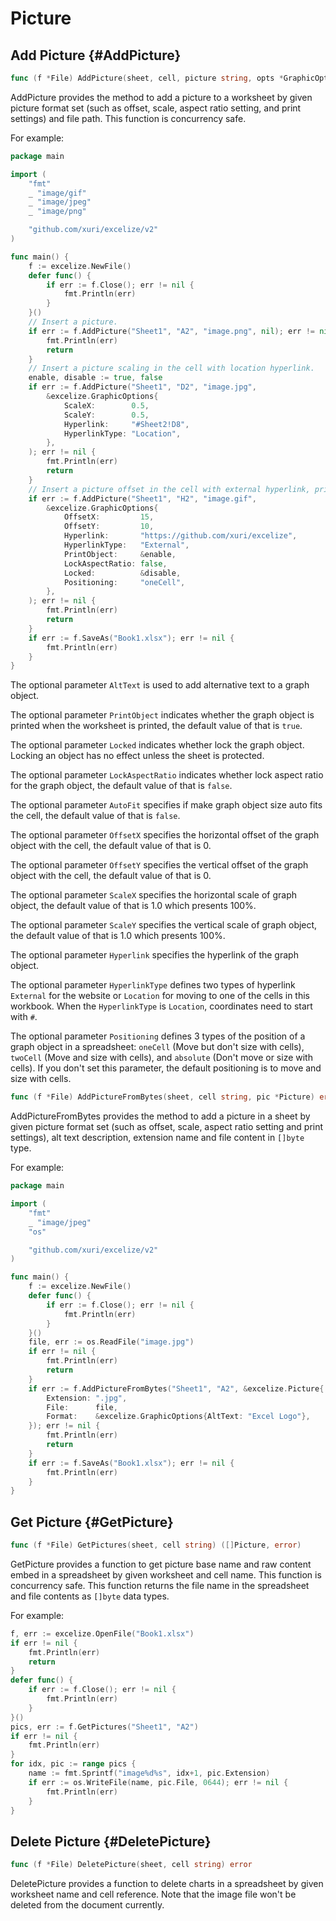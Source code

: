 # Picture

## Add Picture {#AddPicture}

```go
func (f *File) AddPicture(sheet, cell, picture string, opts *GraphicOptions) error
```

AddPicture provides the method to add a picture to a worksheet by given picture format set (such as offset, scale, aspect ratio setting, and print settings) and file path. This function is concurrency safe.

For example:

```go
package main

import (
    "fmt"
    _ "image/gif"
    _ "image/jpeg"
    _ "image/png"

    "github.com/xuri/excelize/v2"
)

func main() {
    f := excelize.NewFile()
    defer func() {
        if err := f.Close(); err != nil {
            fmt.Println(err)
        }
    }()
    // Insert a picture.
    if err := f.AddPicture("Sheet1", "A2", "image.png", nil); err != nil {
        fmt.Println(err)
        return
    }
    // Insert a picture scaling in the cell with location hyperlink.
    enable, disable := true, false
    if err := f.AddPicture("Sheet1", "D2", "image.jpg",
        &excelize.GraphicOptions{
            ScaleX:        0.5,
            ScaleY:        0.5,
            Hyperlink:     "#Sheet2!D8",
            HyperlinkType: "Location",
        },
    ); err != nil {
        fmt.Println(err)
        return
    }
    // Insert a picture offset in the cell with external hyperlink, printing and positioning support.
    if err := f.AddPicture("Sheet1", "H2", "image.gif",
        &excelize.GraphicOptions{
            OffsetX:         15,
            OffsetY:         10,
            Hyperlink:       "https://github.com/xuri/excelize",
            HyperlinkType:   "External",
            PrintObject:     &enable,
            LockAspectRatio: false,
            Locked:          &disable,
            Positioning:     "oneCell",
        },
    ); err != nil {
        fmt.Println(err)
        return
    }
    if err := f.SaveAs("Book1.xlsx"); err != nil {
        fmt.Println(err)
    }
}
```

The optional parameter `AltText` is used to add alternative text to a graph object.

The optional parameter `PrintObject` indicates whether the graph object is printed when the worksheet is printed, the default value of that is `true`.

The optional parameter `Locked` indicates whether lock the graph object. Locking an object has no effect unless the sheet is protected.

The optional parameter `LockAspectRatio` indicates whether lock aspect ratio for the graph object, the default value of that is `false`.

The optional parameter `AutoFit` specifies if make graph object size auto fits the cell, the default value of that is `false`.

The optional parameter `OffsetX` specifies the horizontal offset of the graph object with the cell, the default value of that is 0.

The optional parameter `OffsetY` specifies the vertical offset of the graph object with the cell, the default value of that is 0.

The optional parameter `ScaleX` specifies the horizontal scale of graph object, the default value of that is 1.0 which presents 100%.

The optional parameter `ScaleY` specifies the vertical scale of graph object, the default value of that is 1.0 which presents 100%.

The optional parameter `Hyperlink` specifies the hyperlink of the graph object.

The optional parameter `HyperlinkType` defines two types of hyperlink `External` for the website or `Location` for moving to one of the cells in this workbook. When the `HyperlinkType` is `Location`, coordinates need to start with `#`.

The optional parameter `Positioning` defines 3 types of the position of a graph object in a spreadsheet: `oneCell` (Move but don't size with cells), `twoCell` (Move and size with cells), and `absolute` (Don't move or size with cells). If you don't set this parameter, the default positioning is to move and size with cells.

```go
func (f *File) AddPictureFromBytes(sheet, cell string, pic *Picture) error
```

AddPictureFromBytes provides the method to add a picture in a sheet by given picture format set (such as offset, scale, aspect ratio setting and print settings), alt text description, extension name and file content in `[]byte` type.

For example:

```go
package main

import (
    "fmt"
    _ "image/jpeg"
    "os"

    "github.com/xuri/excelize/v2"
)

func main() {
    f := excelize.NewFile()
    defer func() {
        if err := f.Close(); err != nil {
            fmt.Println(err)
        }
    }()
    file, err := os.ReadFile("image.jpg")
    if err != nil {
        fmt.Println(err)
        return
    }
    if err := f.AddPictureFromBytes("Sheet1", "A2", &excelize.Picture{
        Extension: ".jpg",
        File:      file,
        Format:    &excelize.GraphicOptions{AltText: "Excel Logo"},
    }); err != nil {
        fmt.Println(err)
        return
    }
    if err := f.SaveAs("Book1.xlsx"); err != nil {
        fmt.Println(err)
    }
}
```

## Get Picture {#GetPicture}

```go
func (f *File) GetPictures(sheet, cell string) ([]Picture, error)
```

GetPicture provides a function to get picture base name and raw content embed in a spreadsheet by given worksheet and cell name. This function is concurrency safe. This function returns the file name in the spreadsheet and file contents as `[]byte` data types.

For example:

```go
f, err := excelize.OpenFile("Book1.xlsx")
if err != nil {
    fmt.Println(err)
    return
}
defer func() {
    if err := f.Close(); err != nil {
        fmt.Println(err)
    }
}()
pics, err := f.GetPictures("Sheet1", "A2")
if err != nil {
    fmt.Println(err)
}
for idx, pic := range pics {
    name := fmt.Sprintf("image%d%s", idx+1, pic.Extension)
    if err := os.WriteFile(name, pic.File, 0644); err != nil {
        fmt.Println(err)
    }
}
```

## Delete Picture {#DeletePicture}

```go
func (f *File) DeletePicture(sheet, cell string) error
```

DeletePicture provides a function to delete charts in a spreadsheet by given worksheet name and cell reference. Note that the image file won't be deleted from the document currently.
